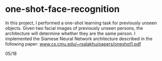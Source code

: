 # one-shot-face-recognition

In this project, I performed a one-shot learning task for previously unseen objects. 
Given two facial images of previously unseen persons, the architecture will determine whether they are the same person. 
I implemented the Siamese Neural Network architecture described in the following paper:
www.cs.cmu.edu/~rsalakhu/papers/oneshot1.pdf

05/18
